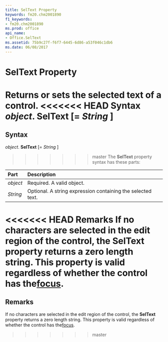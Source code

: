 ```yaml
---
title: SelText Property
keywords: fm20.chm2001890
f1_keywords:
- fm20.chm2001890
ms.prod: office
api_name:
- Office.SelText
ms.assetid: 75b9c27f-f6f7-6445-6d86-a53f046c1db6
ms.date: 06/08/2017
---
```



# SelText Property



Returns or sets the selected text of a control.
<<<<<<< HEAD
 **Syntax**
 _object_. **SelText** [= _String_ ]
=======

## Syntax

_object_. **SelText** [= _String_ ]
>>>>>>> master
The  **SelText** property syntax has these parts:


|**Part**|**Description**|
|:-----|:-----|
| _object_|Required. A valid object.|
| _String_|Optional. A string expression containing the selected text.|

<<<<<<< HEAD
 **Remarks**
If no characters are selected in the edit region of the control, the  **SelText** property returns a zero length string. This property is valid regardless of whether the control has the[focus](../../Glossary/vbe-glossary.md).
=======
## Remarks

If no characters are selected in the edit region of the control, the  **SelText** property returns a zero length string. This property is valid regardless of whether the control has the[focus](../../Glossary/vbe-glossary.md#focus).
>>>>>>> master

